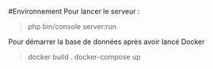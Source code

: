

#Environnement
Pour lancer le serveur :
>php bin/console server:run

Pour démarrer la base de données après avoir lancé Docker
>docker build .
> docker-compose up